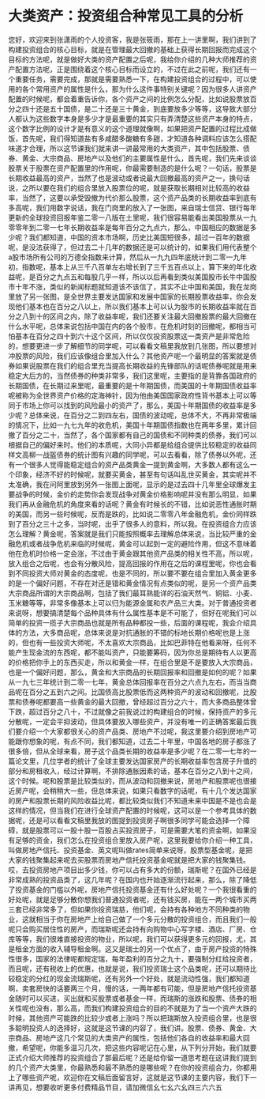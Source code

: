 # 大类资产：投资组合种常见工具的分析

您好，欢迎来到张潇雨的个人投资客，我是张筱雨，那在上一讲里啊，我们讲到了构建投资组合的核心目标，就是在管理最大回撤的基础上获得长期回报而完成这个目标的方法呢，就是做好大类的资产配置之后呢，我给你介绍的几种大师推荐的资产配置方法呢，正是围绕着这个核心目标而设立的，不过在此之前呢，我们还有一个重要任务，需要完成，那就是需要熟悉一下，在构建投资组合的过程中，可以使用的各个常用资产的属性是什么，那为什么这件事特别关键呢？因为很多人讲资产配置的时候呢，都会着重告诉你，各个资产之间的比例怎么分配，比如说股票放百分之四十还是五十国债，是二十还是三十黄金，到底要放多少等等，这导致大部分人都认为这些数字本身是多少才是最重要的其实只有弄清楚这些资产本身的特点，这个数字比例的设计才是有意义的这个道理就像啊，如果把资产配置的过程比成做饭，首先呢，我们得知道盐有多咸醋多酸糖有多甜，才知道各种调料应该怎么搭配味道才合理，所以这节课我们就来讲一讲最常用的大类资产，其中包括股票、债券、黄金、大宗商品、房地产以及他们的主要属性是什么，首先呢，我们先来谈谈股票关于股票在资产配置里的作用呢，你最需要制造的是什么呢？一句话，股票是长期收益最高的资产，当然了也是波动或者说最大回撤最高的资产之一，换句话说，之所以要在我们的组合里放入股票位的呢，就是获取长期相对比较高的收益率，当然了，这要以承受毁撤为代价那么股票，这个资产品类的长期收益率到底有多高呢，我们用数字说话，我在门岗里的放入了一张图，来自瑞士信贷、银行每年更新的全球投资回报年鉴二零一八版在土里呢，我们很容易能看出美国股票从一九零零年到二零一七年长期收益率是每年百分之九点六，那么，中国相应的数据是多少呢？我们都知道，中国的资本市场啊，历史比美国短很多，超过一百年的数据呢，是没法获得了，但过去二十几年的数据还是可以统计的，如果我们用代表整个a股市场所有公司的万德全指数来计算，然后从一九九四年底统计到二零一九年初，指数呢，基本上从三千八百单左右增长到了三千五百点以上，算下来的年化收益呢，是百分之九点五和每股几乎一样，所以以后再看到类似美国股市长牛中国股市十年不涨，类似的新闻标题就知道该不该信了，其实不止中国和美国，我在龙岗里放了另一张图，是全世界主要发达国家和发展中国家的长期股票收益率，你会发现他们基本也在百分之八以上，所以我们基本上可以认为股市的长期收益率就在百分之八到十的区间之内，除了收益率呢，我们还要关注最大回撤股票的最大回撤在什么水平呢，总体来说包括中国在内的各个股市，在危机时刻的回撤呢，都相当可怕基本在百分之四十到六十这个区间，所以仅仅投资股票这一类资产是非常危险的，想要更进一步了解细节的同学呢，可以看看文稿里我放到几张图，所以要想对冲股票的风险，我们应该像组合里加入什么？其他资产呢一个最明显的答案就是债券如果说股票在我们的组合里充当提高长期收益的先锋部队的话呢债券呢就是用来稳定大后方的，当然债券的种类非常多，我们这里呢，主要指的是背靠各国政府的长期国债，在长期过来里呢，最重要的是十年期国债，而美国的十年期国债收益率呢被称为全世界资产价格的定海神针，因为他由美国国家政府性背书基本上可以等同于市场上你可以找到的风险最小的资产了，那么，美国十年期国债的收益率是多少呢？总体来说，在百分之二到四左右，国债的波动呢，总体不大，不再非常极端的情况下，比如一九七九年的收危机，美国十年期国债指数也在两年多里，累计回撤了百分之二十，当然了，各个国家都有自己的国债和不同种类的债券，我们可以根据自己的偏好来时。他们的本质呢，大同小异都是给组合提供比较稳定的收益同样文高柳一战盔债券的统计图有兴趣的同学呢，可以去看看，除了债券以外呢，还有一个很多人觉得能稳定组合的资产品类黄金一提到黄金啊，大多数人都有这么一个印象，经济不好的时候呢，就要买黄金，甚至有句话叫乱世买黄金，其实呢并不太准确，我在问阿里放到另外一张图上面呢，显示的是过去四十几年里全球爆发主要战争的时候，金价的走势你会发现战争对黄金价格影响呢并没有那么明显，如果我们再从金融危机的角度来看的话呢？黄金有时候长的不错，比如说恶性通胀时期的美国，而另一些时候呢，反而是跌的，比如说二零零八年金融危机，金价同样跌到了百分之三十之多，当时呢，出乎了很多人的意料，所以我。在投资组合力应该怎么理解？黄金呢，答案就是我们只能按照概率去理解总体来说，当比较严重的金融危机或者战争危机来临的时候呢，黄金可以起到一定的避险作用，但这不意味着他在危机时价格一定会涨，不过由于黄金跟其他资产品类的相关性不高，所以呢，放入组合之后呢，也会有分散风险，提高回报的作用在之后的课程里呢，你也会看到不同投资大师对黄金的态度呢，也是不同的，所以要不要在组合里加入黄金更多的是一个偏好问题，不存在对还是错和黄金情况有点类似的呢，是另一个资产品类大宗商品所谓的大宗商品啊，包括了我们最耳熟能详的石油天然气、铜铝、小麦、玉米糖等等，非常多像基本上可以归为能源金属和农产品三大类。对于普通投资者来说呀，想要搞清楚每个品种具体有什么属性基本是不可能了，但好在呢我们可以简单的投资一揽子大宗商品也就是所有品种都投一些，后面的课程呢，我会介绍具体的方法，大多商品呢，总体来说是对抗通胀的不错的标地长期价格呢也是上涨的，但也有一些投资大师呢，不太喜欢大宗商品，比如巴菲特在他看来呀，任何不能产生现金流的东西呢，都不能叫资产，只能要筹码，因为你总是期待有人以更高的价格把你手上的东西买走，所以和黄金一样，在组合里是不是要放入大宗商品，也是一个偏好问题，那么，黄金和大宗商品的长期回报率和回撤是如何的呢？如果从一九七三年统计到二零一七年，黄金总体回报率在百分之六点九左右，而当当商品呢在百分之五到六之间。比国债高比股票低而这两种资产的波动和回撤呢，比股票和债券呢都要高一些黄金的最大回撤，曾经超过百分之六十，而大多商品整体曾下跌，超过百分之八十，不过就像之前我说过的构建组合的时候，保持资产的多元分散呢，一定会平抑波动，但具体要放入哪些资产，并没有唯一的正确答案最后我们要介绍一个大家都很关心的资产品类、房地产不过呢，我这里要介绍到房地产可能跟你想象的呢，有点不同，我们都知道，过去二十年里，中国各地的房子都涨了很多倍，但从全球来看，房子这个品类长期的收益率是多少呢？在二零一七年的一篇论文里，几位学者的统计了全球主要发达国家房产的长期收益率包含房子升值的部分和房租收入，经过计算啊，不排除通胀因素的话，基本在百分之八到十之间，这个时候。呢和股票是比较类似的，而从波动和回撤来说，房地产和股票呢也很接近房产呢，会稍稍大一些，但总体来说，如果只看数字的话呢，有十几个发达国家的房产和股票长期的风险收益比呢，都比较类似我们不知道未来中国是不是也会是这样的情况，但当我们在进行全球资产配置的时候呢，这可以是一个参考具体的数据呢，还是可以看看文稿里我放的图提到投资房子啊很多同学可能会选择一个障碍，就是股票可以一股十股一百股占买投资房子，可是需要大笔的资金啊，如果没有足够的资金，我们怎么在投资组合里放入房产呢，这里我要给你介绍一种工具，叫做房地产信托、投资基金、英文呢叫做rates简单来说呀，股票型基金呢，是把大家的钱聚集起来呢去买股票而房地产信托投资基金呢就是把大家的钱聚集钱。哎，去投资房地产项目出多少钱，你可以占有多大的份额，瑞斯呢？在国外已经是非常成熟的投资品类了，这几年呢？在国内也开始逐渐流行起来，那么，除了降低了投资基金的门槛以外呢，房地产信托投资基金还有什么好处呢？一个我很看重的好处呢，就是足够分散你想我们普通投资者呢，还有钱买房，能在一两个城市买两三套已经非常多了，但如果你投资瑞慈，他们呢，会持有各种地方不同种类的物业，这就相当于你在房地产上给自己做了一个多元分散的投资组合，而且我们一般呢只会购买居住性的房产，而瑞斯呢还会持有向购物中心写字楼、酒店、厂房、仓库等等，我们很难直接投资的物业，所以呢，我们可以获得更多元的回报，尤，其是租金方面的收入辅导租金啊。这又是瑞士的另一个优点了，由于房产投资的特殊性很多，国家的法律呢都规定瑞，每年盈利的百分之九十，要强制分红给投资者，而且呢，还有税收上的优惠，也就是说，我们投资瑞士这个品类呢，还可以期待比较稳定的分红的现金流瑞斯呢，还有另外一个好处，就是流动性强，我们都知道啊，卖套房快的话要两三个月，慢的话，一两年都有可能，但是房地产信托投资基金随时可以买进，买出就和买股票或者基金一样，而瑞斯的涨跌和股票、债券的相关性呢也没有，那么高，而我们构建投资组合的目的不就是为了当一个资产大跌的时候，其他资产可能跌的比较少或者上涨吗？所以把瑞斯放入投资组合里，也是很多聪明投资人的选择好，这就是这节课的内容了，我们讲。股票、债券、黄金、大宗商品、房地产这几个常见的大类资产的属性，包括他们各自的收益率和最大回撤，希望呢，你能多温习几次，把这些内容呢记在心里，从下列分开始，我们就要正式介绍大师推荐的投资组合了那最后呢？还是给你留一道思考题在这讲我们提到的几个资产大类里，你最熟悉和最不熟悉的是哪些呢？在你的投资组合力，你都用上了哪些资产呢，欢迎你在文稿后面留言好，这就是这节课的主要内容，我们下一讲再见，想要收听更多付费精品节目，请加微信幺七幺六幺四三六六五